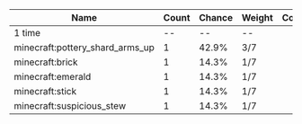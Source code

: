 | Name                            | Count | Chance | Weight | Comment |
| ------------------------------- | ----- | ------ | ------ | ------- |
| 1 time                          |    -- |     -- |     -- |         |
| minecraft:pottery_shard_arms_up |     1 |  42.9% |    3/7 |         |
| minecraft:brick                 |     1 |  14.3% |    1/7 |         |
| minecraft:emerald               |     1 |  14.3% |    1/7 |         |
| minecraft:stick                 |     1 |  14.3% |    1/7 |         |
| minecraft:suspicious_stew       |     1 |  14.3% |    1/7 |         |
